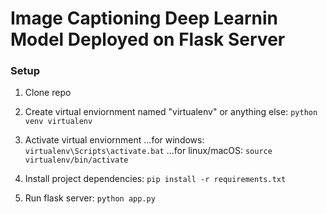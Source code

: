 # Image Captioning Deep Learnin Model Deployed on Flask Server

### Setup

1. Clone repo

2. Create virtual enviornment named "virtualenv" or anything else: `python venv virtualenv`

3. Activate virtual enviornment
...for windows: `virtualenv\Scripts\activate.bat`
...for linux/macOS: `source virtualenv/bin/activate`

4. Install project dependencies: `pip install -r requirements.txt`

5. Run flask server: `python app.py`
